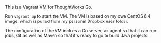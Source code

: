 This is a Vagrant VM for ThoughtWorks Go.

Run ```vagrant up``` to start the VM. The VM is based on my own CentOS 6.4 image, which is pulled from my personal Dropbox user folder.

The configuration of the VM inclues a Go server, an agent so that it can run jobs, Git as well as Maven so that it's ready to go to build Java projects.
